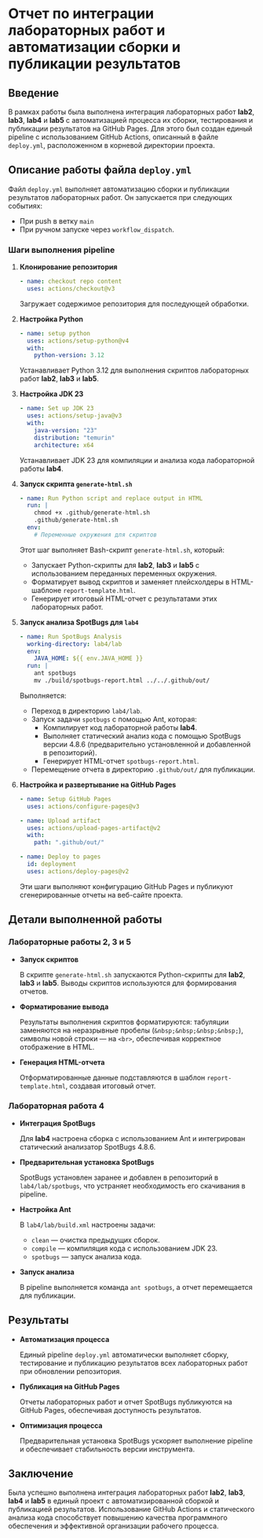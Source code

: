 # Отчет по интеграции лабораторных работ и автоматизации сборки и публикации результатов

## Введение

В рамках работы была выполнена интеграция лабораторных работ **lab2**, **lab3**, **lab4** и **lab5** с автоматизацией процесса их сборки, тестирования и публикации результатов на GitHub Pages. Для этого был создан единый pipeline с использованием GitHub Actions, описанный в файле `deploy.yml`, расположенном в корневой директории проекта.

## Описание работы файла `deploy.yml`

Файл `deploy.yml` выполняет автоматизацию сборки и публикации результатов лабораторных работ. Он запускается при следующих событиях:

- При push в ветку `main`
- При ручном запуске через `workflow_dispatch`.

### Шаги выполнения pipeline

1. **Клонирование репозитория**

   ```yaml
   - name: checkout repo content
     uses: actions/checkout@v3
   ```

   Загружает содержимое репозитория для последующей обработки.

2. **Настройка Python**

   ```yaml
   - name: setup python
     uses: actions/setup-python@v4
     with:
       python-version: 3.12
   ```

   Устанавливает Python 3.12 для выполнения скриптов лабораторных работ **lab2**, **lab3** и **lab5**.

3. **Настройка JDK 23**

   ```yaml
   - name: Set up JDK 23
     uses: actions/setup-java@v3
     with:
       java-version: "23"
       distribution: "temurin"
       architecture: x64
   ```

   Устанавливает JDK 23 для компиляции и анализа кода лабораторной работы **lab4**.

4. **Запуск скрипта `generate-html.sh`**

   ```yaml
   - name: Run Python script and replace output in HTML
     run: |
       chmod +x .github/generate-html.sh
       .github/generate-html.sh
     env:
       # Переменные окружения для скриптов
   ```

   Этот шаг выполняет Bash-скрипт `generate-html.sh`, который:

   - Запускает Python-скрипты для **lab2**, **lab3** и **lab5** с использованием переданных переменных окружения.
   - Форматирует вывод скриптов и заменяет плейсхолдеры в HTML-шаблоне `report-template.html`.
   - Генерирует итоговый HTML-отчет с результатами этих лабораторных работ.

5. **Запуск анализа SpotBugs для `lab4`**

   ```yaml
   - name: Run SpotBugs Analysis
     working-directory: lab4/lab
     env:
       JAVA_HOME: ${{ env.JAVA_HOME }}
     run: |
       ant spotbugs
       mv ./build/spotbugs-report.html ../../.github/out/
   ```

   Выполняется:

   - Переход в директорию `lab4/lab`.
   - Запуск задачи `spotbugs` с помощью Ant, которая:
     - Компилирует код лабораторной работы **lab4**.
     - Выполняет статический анализ кода с помощью SpotBugs версии 4.8.6 (предварительно установленной и добавленной в репозиторий).
     - Генерирует HTML-отчет `spotbugs-report.html`.
   - Перемещение отчета в директорию `.github/out/` для публикации.

6. **Настройка и развертывание на GitHub Pages**

   ```yaml
   - name: Setup GitHub Pages
     uses: actions/configure-pages@v3

   - name: Upload artifact
     uses: actions/upload-pages-artifact@v2
     with:
       path: ".github/out/"

   - name: Deploy to pages
     id: deployment
     uses: actions/deploy-pages@v2
   ```

   Эти шаги выполняют конфигурацию GitHub Pages и публикуют сгенерированные отчеты на веб-сайте проекта.

## Детали выполненной работы

### Лабораторные работы 2, 3 и 5

- **Запуск скриптов**

  В скрипте `generate-html.sh` запускаются Python-скрипты для **lab2**, **lab3** и **lab5**. Выводы скриптов используются для формирования отчетов.

- **Форматирование вывода**

  Результаты выполнения скриптов форматируются: табуляции заменяются на неразрывные пробелы (`&nbsp;&nbsp;&nbsp;&nbsp;`), символы новой строки — на `<br>`, обеспечивая корректное отображение в HTML.

- **Генерация HTML-отчета**

  Отформатированные данные подставляются в шаблон `report-template.html`, создавая итоговый отчет.

### Лабораторная работа 4

- **Интеграция SpotBugs**

  Для **lab4** настроена сборка с использованием Ant и интегрирован статический анализатор SpotBugs 4.8.6.

- **Предварительная установка SpotBugs**

  SpotBugs установлен заранее и добавлен в репозиторий в `lab4/lab/spotbugs`, что устраняет необходимость его скачивания в pipeline.

- **Настройка Ant**

  В `lab4/lab/build.xml` настроены задачи:

  - `clean` — очистка предыдущих сборок.
  - `compile` — компиляция кода с использованием JDK 23.
  - `spotbugs` — запуск анализа кода.

- **Запуск анализа**

  В pipeline выполняется команда `ant spotbugs`, а отчет перемещается для публикации.

## Результаты

- **Автоматизация процесса**

  Единый pipeline `deploy.yml` автоматически выполняет сборку, тестирование и публикацию результатов всех лабораторных работ при обновлении репозитория.

- **Публикация на GitHub Pages**

  Отчеты лабораторных работ и отчет SpotBugs публикуются на GitHub Pages, обеспечивая доступность результатов.

- **Оптимизация процесса**

  Предварительная установка SpotBugs ускоряет выполнение pipeline и обеспечивает стабильность версии инструмента.

## Заключение

Была успешно выполнена интеграция лабораторных работ **lab2**, **lab3**, **lab4** и **lab5** в единый проект с автоматизированной сборкой и публикацией результатов. Использование GitHub Actions и статического анализа кода способствует повышению качества программного обеспечения и эффективной организации рабочего процесса.

